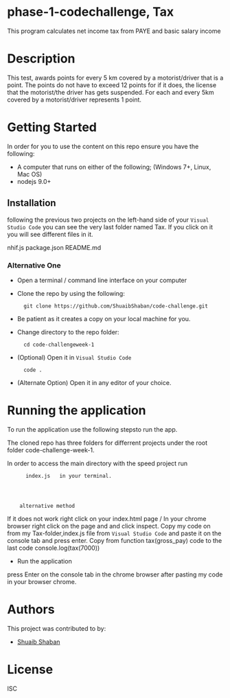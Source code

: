 # phase-1-codechallenge, Tax
This program calculates net income tax from PAYE and basic salary income

# Description

This test, awards points for every 5 km covered by a motorist/driver that is a point.
The points do not have to exceed 12 points for if it does, the license that the motorist/the driver has gets suspended. For each and every 5km covered by a motorist/driver represents 1 point.



# Getting Started
In order for you to use the content on this repo ensure you have the following:

- A computer that runs on either of the following; (Windows 7+, Linux, Mac OS)
- nodejs 9.0+

## Installation

following the previous two projects on the left-hand side of your ``Visual Studio Code`` you can see the very last folder named Tax. If you click on it you will see different files in it.

nhif.js
package.json
README.md

### Alternative One

- Open a terminal / command line interface on your computer
- Clone the repo by using the following:

        git clone https://github.com/ShuaibShaban/code-challenge.git

- Be patient as it creates a copy on your local machine for you.
- Change directory to the repo folder:

        cd code-challengeweek-1

- (Optional) Open it in ``Visual Studio Code``

        code .

- (Alternate Option) Open it in any editor of your choice.


# Running the application


To run the application use the following stepsto run the app.

The cloned repo has three folders for differrent projects under the root folder code-challenge-week-1.

In order to access the main directory with the speed project  run  

          index.js   in your terminal.




        alternative method

 If it does not work right click on your index.html page / In your chrome browser right click on the page and and click inspect. Copy my code on from my Tax-folder,index.js file from ``Visual Studio Code`` and paste it on the console tab and press enter. Copy from   function tax(gross_pay) code to the last code   console.log(tax(7000)) 

- Run the application

press Enter on the console tab in the chrome browser after pasting my code in your browser chrome.

# Authors
This project was contributed to by:
- [Shuaib Shaban](https://github.com/ShuaibShaban/)

# License
ISC
